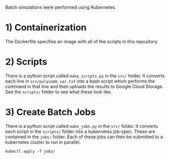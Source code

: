 Batch simulations were performed using Kubernetes.

# 1) Containerization

The Dockerfile specifies an image with all of the scripts in this repository.

# 2) Scripts

There is a python script called `make_scripts.py` in the `src/` folder. It
converts each line in `src/polycomb_var.txt` into a bash script which performs
the command in that line and then uploads the results to Google Cloud Storage.
See the `scripts/` folder to see what these look like.

# 3) Create Batch Jobs

There is a python script called `make_jobs.py` in the `src/` folder. It converts
each script in the `scripts/` folder into a kubernetes job-spec. These are
contained in the `jobs/` folder. Each of these jobs can then be submitted to a
kubernetes cluster to run in parallel.

    kubectl apply -f jobs/
